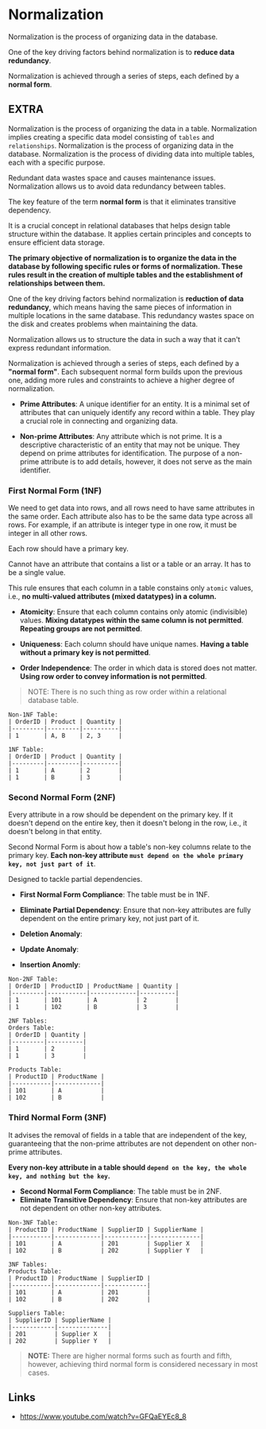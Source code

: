 # Normalization

Normalization is the process of organizing data in the database.

One of the key driving factors behind normalization is to **reduce data redundancy**.

Normalization is achieved through a series of steps, each defined by a **normal form**.

## EXTRA

Normalization is the process of organizing the data in a table. Normalization implies creating a specific data model consisting of `tables` and `relationships`. Normalization is the process of organizing data in the database. Normalization is the process of dividing data into multiple tables, each with a specific purpose.

Redundant data wastes space and causes maintenance issues. Normalization allows us to avoid data redundancy between tables.

The key feature of the term **normal form** is that it eliminates transitive dependency.

It is a crucial concept in relational databases that helps design table structure within the database. It applies certain principles and concepts to ensure efficient data storage.

**The primary objective of normalization is to organize the data in the database by following specific rules or forms of normalization. These rules result in the creation of multiple tables and the establishment of relationships between them.**

One of the key driving factors behind normalization is **reduction of data redundancy**, which means having the same pieces of information in multiple locations in the same database. This redundancy wastes space on the disk and creates problems when maintaining the data.

Normalization allows us to structure the data in such a way that it can't express redundant information.

Normalization is achieved through a series of steps, each defined by a **"normal form"**. Each subsequent normal form builds upon the previous one, adding more rules and constraints to achieve a higher degree of normalization.

- **Prime Attributes**: A unique identifier for an entity. It is a minimal set of attributes that can uniquely identify any record within a table. They play a crucial role in connecting and organizing data.

- **Non-prime Attributes**: Any attribute which is not prime. It is a descriptive characteristic of an entity that may not be unique. They depend on prime attributes for identification. The purpose of a non-prime attribute is to add details, however, it does not serve as the main identifier.

### First Normal Form (1NF)

We need to get data into rows, and all rows need to have same attributes in the same order. Each attribute also has to be the same data type across all rows. For example, if an attribute is integer type in one row, it must be integer in all other rows.

Each row should have a primary key.

Cannot have an attribute that contains a list or a table or an array. It has to be a single value.

This rule ensures that each column in a table constains only `atomic` values, i.e., **no multi-valued attributes (mixed datatypes) in a column.**

- **Atomicity**: Ensure that each column contains only atomic (indivisible) values. **Mixing datatypes within the same column is not permitted**. **Repeating groups are not permitted**.

- **Uniqueness**: Each column should have unique names. **Having a table without a primary key is not permitted**.

- **Order Independence**: The order in which data is stored does not matter. **Using row order to convey information is not permitted**.

> NOTE: There is no such thing as row order within a relational database table.

```
Non-1NF Table:
| OrderID | Product | Quantity |
|---------|---------|----------|
| 1       | A, B    | 2, 3     |

1NF Table:
| OrderID | Product | Quantity |
|---------|---------|----------|
| 1       | A       | 2        |
| 1       | B       | 3        |
```

### Second Normal Form (2NF)

Every attribute in a row should be dependent on the primary key. If it doesn't depend on the entire key, then it doesn't belong in the row, i.e., it doesn't belong in that entity.

Second Normal Form is about how a table's non-key columns relate to the primary key. **Each non-key attribute `must depend on the whole primary key, not just part of it`**.

Designed to tackle partial dependencies.

- **First Normal Form Compliance**: The table must be in 1NF.
- **Eliminate Partial Dependency**: Ensure that non-key attributes are fully dependent on the entire primary key, not just part of it.

- **Deletion Anomaly**:
- **Update Anomaly**:
- **Insertion Anomly**:

```
Non-2NF Table:
| OrderID | ProductID | ProductName | Quantity |
|---------|-----------|-------------|----------|
| 1       | 101       | A           | 2        |
| 1       | 102       | B           | 3        |

2NF Tables:
Orders Table:
| OrderID | Quantity |
|---------|----------|
| 1       | 2        |
| 1       | 3        |

Products Table:
| ProductID | ProductName |
|-----------|-------------|
| 101       | A           |
| 102       | B           |
```

### Third Normal Form (3NF)

It advises the removal of fields in a table that are independent of the key, guaranteeing that the non-prime attributes are not dependent on other non-prime attributes.

**Every non-key attribute in a table should `depend on the key, the whole key, and nothing but the key`.**

- **Second Normal Form Compliance**: The table must be in 2NF.
- **Eliminate Transitive Dependency**: Ensure that non-key attributes are not dependent on other non-key attributes.

```
Non-3NF Table:
| ProductID | ProductName | SupplierID | SupplierName |
|-----------|-------------|------------|--------------|
| 101       | A           | 201        | Supplier X   |
| 102       | B           | 202        | Supplier Y   |

3NF Tables:
Products Table:
| ProductID | ProductName | SupplierID |
|-----------|-------------|------------|
| 101       | A           | 201        |
| 102       | B           | 202        |

Suppliers Table:
| SupplierID | SupplierName |
|------------|--------------|
| 201        | Supplier X   |
| 202        | Supplier Y   |
```

> **NOTE:** There are higher normal forms such as fourth and fifth, however, achieving third normal form is considered necessary in most cases.

## Links

- https://www.youtube.com/watch?v=GFQaEYEc8_8

